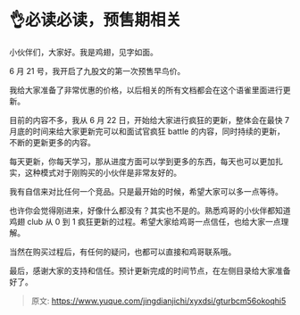 # 👌必读必读，预售期相关

小伙伴们，大家好。我是鸡翅，见字如面。

6 月 21 号，我开启了九股文的第一次预售早鸟价。

我给大家准备了非常优惠的价格，以后相关的所有文档都会在这个语雀里面进行更新。

目前的内容不多，我从 6 月 22 日，开始给大家进行疯狂的更新，整体会在最快 7 月底的时间来给大家更新完可以和面试官疯狂 battle 的内容，同时持续的更新，不断的更新更多的内容。

每天更新，你每天学习，那从进度方面可以学到更多的东西，每天也可以更加扎实，这种模式对于刚购买的小伙伴是非常友好的。

我有自信来对比任何一个竞品。只是最开始的时候，希望大家可以多一点等待。

也许你会觉得刚进来，好像什么都没有？其实也不是的。熟悉鸡哥的小伙伴都知道鸡翅 club 从 0 到 1 疯狂更新的过程。希望大家给鸡哥一点信任，也给大家一点理解。

当然在购买过程后，有任何的疑问，也都可以直接和鸡哥联系哦。

最后，感谢大家的支持和信任。预计更新完成的时间节点，在左侧目录给大家准备好了。



> 原文: <https://www.yuque.com/jingdianjichi/xyxdsi/gturbcm56okoqhi5>